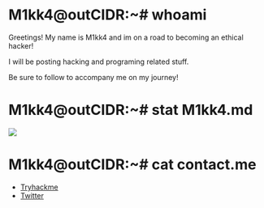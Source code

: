 <h1>
M1kk4@outCIDR:~# whoami
</h1>
<p>Greetings! My name is M1kk4 and im on a road to becoming an ethical hacker!</p>
<p>I will be posting hacking and programing related stuff.<p>
<p>Be sure to follow to accompany me on my journey! </p>

 <script src="https://tryhackme.com/badge/171666"></script>

<h1>
M1kk4@outCIDR:~# stat M1kk4.md
</h1>

<img
  align="center"
  src="https://github-readme-stats.vercel.app/api/?username=M1kk4&theme=dracula"
/>

<h1>
M1kk4@outCIDR:~# cat contact.me
</h1>
<ul>
  <li><a href ="https://tryhackme.com/p/Mikka">Tryhackme</a></li>
  <li><a href ="https://twitter.com/Mikka27024761">Twitter</a></li>
</ul>


